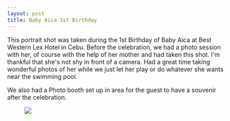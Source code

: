 ```yaml
---
layout: post
title: Baby Aica 1st Birthday
---
```


This portrait shot was taken during the 1st Birthday of Baby Aica at Best Western Lex Hotel in Cebu. Before the celebration, we had a photo session with her, of course with the help of her mother and had taken this shot. I'm thankful that she's not shy in front of a camera. Had a great time taking wonderful photos of her while we just let her play or do whatever she wants near the swimming pool.

We also had a Photo booth set up in area for the guest to have a souvenir after the celebration.

<figure>
    <img src="https://farm8.staticflickr.com/7462/15774302946_c71ba7315e_n.jpg" class="thumbNail img-post" align="left">
</figure>